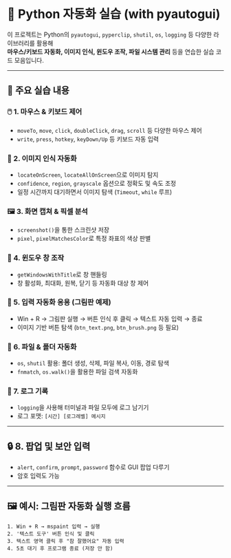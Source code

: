# 🤖 Python 자동화 실습 (with pyautogui)

이 프로젝트는 Python의 `pyautogui`, `pyperclip`, `shutil`, `os`, `logging` 등 다양한 라이브러리를 활용해  
**마우스/키보드 자동화, 이미지 인식, 윈도우 조작, 파일 시스템 관리** 등을 연습한 실습 코드 모음입니다.  

---

## 📌 주요 실습 내용

### 🖱️ 1. 마우스 & 키보드 제어
- `moveTo`, `move`, `click`, `doubleClick`, `drag`, `scroll` 등 다양한 마우스 제어
- `write`, `press`, `hotkey`, `keyDown/Up` 등 키보드 자동 입력

### 🎯 2. 이미지 인식 자동화
- `locateOnScreen`, `locateAllOnScreen`으로 이미지 탐지
- `confidence`, `region`, `grayscale` 옵션으로 정확도 및 속도 조정
- 일정 시간까지 대기하면서 이미지 탐색 (`Timeout`, `while` 루프)

### 🖼️ 3. 화면 캡쳐 & 픽셀 분석
- `screenshot()`을 통한 스크린샷 저장
- `pixel`, `pixelMatchesColor`로 특정 좌표의 색상 판별

### 🧩 4. 윈도우 창 조작
- `getWindowsWithTitle`로 창 핸들링
- 창 활성화, 최대화, 원복, 닫기 등 자동화 대상 창 제어

### 📝 5. 입력 자동화 응용 (그림판 예제)
- Win + R → 그림판 실행 → 버튼 인식 후 클릭 → 텍스트 자동 입력 → 종료
- 이미지 기반 버튼 탐색 (`btn_text.png`, `btn_brush.png` 등 필요)

### 📂 6. 파일 & 폴더 자동화
- `os`, `shutil` 활용: 폴더 생성, 삭제, 파일 복사, 이동, 경로 탐색
- `fnmatch`, `os.walk()`을 활용한 파일 검색 자동화

### 🧠 7. 로그 기록
- `logging`을 사용해 터미널과 파일 모두에 로그 남기기
- 로그 포맷: `[시간] [로그레벨] 메시지`

---

## 🔒 8. 팝업 및 보안 입력
- `alert`, `confirm`, `prompt`, `password` 함수로 GUI 팝업 다루기
- 암호 입력도 가능

---

## 🖼️ 예시: 그림판 자동화 실행 흐름

```plaintext
1. Win + R → mspaint 입력 → 실행
2. '텍스트 도구' 버튼 인식 및 클릭
3. 텍스트 영역 클릭 후 "참 잘했어요" 자동 입력
4. 5초 대기 후 프로그램 종료 (저장 안 함)
